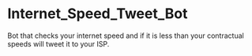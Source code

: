 # Internet_Speed_Tweet_Bot
Bot that checks your internet speed and if it is less than your contractual speeds will tweet it to your ISP.
